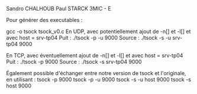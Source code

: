 Sandro CHALHOUB
Paul STARCK
3MIC - E

Pour générer des executables :

gcc -o tsock tsock_v0.c
En UDP, avec potentiellement ajout de -n[] et -l[] et avec host = srv-tp04
Puit : ./tsock -p -u 9000
Source : ./tsock -s -u srv-tp04 9000

En TCP, avec éventuellement ajout de -n[] et -l[] et avec host = srv-tp04
Puit : ./tsock -p 9000
Source : ./tsock -s srv-tp04 9000

Également possible d'échanger entre notre version de tsock et l'originale, en utilisant :
tsock -p 9000
tsock -p -u 9000
tsock -s -u host 9000
tsock -s host 9000
